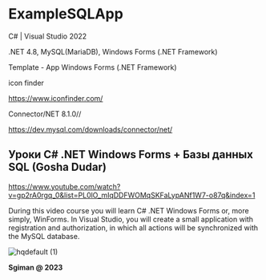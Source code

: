 # ExampleSQLApp

С# | Visual Studio 2022

.NET 4.8, MySQL(MariaDB), Windows Forms (.NET Framework)

Template - App Windows Forms (.NET Framework)

icon finder

https://www.iconfinder.com/

Connector/NET 8.1.0//

https://dev.mysql.com/downloads/connector/net/

## Уроки C# .NET Windows Forms + Базы данных SQL (Gosha Dudar)

https://www.youtube.com/watch?v=gp2rA0rgq_0&list=PL0lO_mIqDDFWOMqSKFaLypANf1W7-o87q&index=1

During this video course you will learn C# .NET Windows Forms or, 
more simply, WinForms. In Visual Studio, you will create a small application with registration and authorization, 
in which all actions will be synchronized with the MySQL database.


![hqdefault (1)](https://github.com/sgiman/ExampleSQLApp/assets/7030369/f68a7b9d-efc3-4603-9665-c8e7ae880844)


**Sgiman @ 2023**
